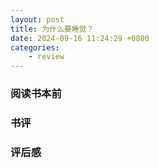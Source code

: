 ```yaml
---
layout: post
title: 为什么要睡觉？
date: 2024-09-16 11:24:29 +0800
categories:
    - review
---
```


### 阅读书本前

### 书评

### 评后感

